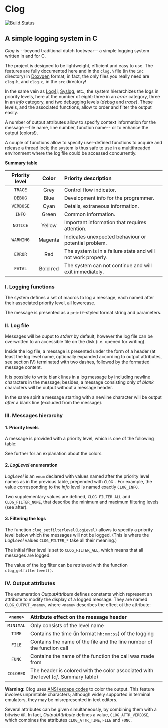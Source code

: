 # Clog

[![Build Status](https://travis-ci.org/Moonstroke/Clog.svg?branch=master)](
https://travis-ci.org/Moonstroke/Clog)


## A simple logging system in C

*Clog* is --beyond traditional dutch footwear-- a simple logging system written
in and for C.

The project is designed to be lightweight, efficient and easy to use.
The features are fully documented here and in the `clog.h` file (in the `inc`
directory) in [Doxygen](doxygen.org) format; in fact, the only files you really
need are `clog.h`, and `clog.c`, in the `src` directory!

In the same vein as [Log4j](https://logging.apache.org/log4j/2.x/),
[Syslog](https://en.wikipedia.org/wiki/Syslog), etc., the system hierarchizes
the logs in priority levels, here at the number of eight: three in an *error*
category, three in an *info* category, and two debugging levels (*debug* and
*trace*). These levels, and the associated functions, allow to order and filter
the output easily.

A number of output attributes allow to specify context information for the
message --file name, line number, function name-- or to enhance the output
(colors!).

A couple of functions allow to specify user-defined functions to acquire and
release a thread lock; the system is thus safe to use in a multithreaded
environment where the log file could be accessed concurrently.

**Summary table**

|Priority level|  Color |Priority description
|:------------:|:------:|:-------------------
|    `TRACE`   |  Grey  |Control flow indicator.
|    `DEBUG`   |  Blue  |Development info for the programmer.
|   `VERBOSE`  |  Cyan  |Details, extraneous information.
|    `INFO`    |  Green |Common information.
|   `NOTICE`   | Yellow |Important information that requires attention.
|   `WARNING`  | Magenta|Indicates unexpected behaviour or potential problem.
|    `ERROR`   |   Red  |The system is in a failure state and will not work properly.
|    `FATAL`   |Bold red|The system can not continue and will exit immediately.



### I. Logging functions

The system defines a set of macros to log a message, each named after their
associated priority level, all lowercase.

The message is presented as a `printf`-styled format string and parameters.



### II. Log file

Messages will be ouput to *stderr* by default, however the log file can be
overwritten to an accessible file on the disk (i.e. opened for writing).

Inside the log file, a message is presented under the form of a header (at least
the log level name, optionally expanded according to output attributes, see
section IV) terminated with two dashes, followed by the formatted message
content.

It is possible to write blank lines in a log message by including newline
characters in the message; besides, a message consisting only of *blank*
characters will be output without a message header.

In the same spirit a message starting with a newline character will be output
*after* a blank line (excluded from the message).



### III. Messages hierarchy

#### 1. Priority levels

A message is provided with a priority level, which is one of the following
table:

See further for an explanation about the colors.


#### 2. *LogLevel* enumeration

*LogLevel* is an `enum` declared with values named after the priority level
names as in the previous table, prepended with `CLOG_`. For example, the value
corresponding to the *info* level is named exactly `CLOG_INFO`.

Two supplementary values are defined, `CLOG_FILTER_ALL` and `CLOG_FILTER_NONE`,
that describe the minimum and maximum filtering levels (see after).


#### 3. Filtering the logs

The function `clog_setfilterlevel(LogLevel)` allows to specify a priority level
below which the messages will not be logged. (This is where the *LogLevel*
values `CLOG_FILTER_*` take all their meaning.)

The initial filter level is set to `CLOG_FILTER_ALL`, which means that all
messages are logged.

The value of the log filter can be retrieved with the function
`clog_getfilterlevel()`.



### IV. Output attributes

The enumeration *OutputAttribute* defines constants which represent an attribute
to modify the display of a logged message. They are named `CLOG_OUTPUT_<name>`,
where `<name>` describes the effect ot the attribute:

 `<name>`|Attribute effect on the message header
:-------:|:-------------------------------------
`MINIMAL`|Only consists of the level name
  `TIME` |Contains the time (in format `hh:mm:ss`) of the logging
  `FILE` |Contains the name of the file and the line number of the function call
  `FUNC` |Contains the name of the function the call was made from
`COLORED`|The header is colored with the color associated with the level (*cf.* Summary table)

**Warning:** Clog uses [ANSI escape
codes](https://en.wikipedia.org/wiki/ANSI_escape_code) to color the output. This
feature involves unprintable characters; although widely supported in terminal
emulators, they may be misrepresented in text editors.

Several attributes can be given simultaneously, by combining them with a bitwise
`OR`. In fact, *OutputAttribute* defines a value, `CLOG_ATTR_VERBOSE`, which
combines the attributes `CLOG_ATTR_TIME`, `FILE` and `FUNC`.
